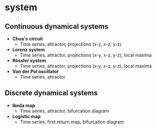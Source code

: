 # system

## Continuous dynamical systems

* **Chua's circuit**
  * Time series, attractor, projections (x-y, x-z, y-z)
* **Lorenz system**
  * Time series, attractor, projections (x-y, x-z, y-z), local maxima
* **Rössler system**
  * Time series, attractor, projections (x-y, x-z, y-z), local maxima
* **Van der Pol oscillator**
  * Time series, attractor

## Discrete dynamical systems

* **Ikeda map** 
  * Time series, attractor, bifurcation diagram
* **Logistic map**
  * Time series, first return map, bifurcation diagram
